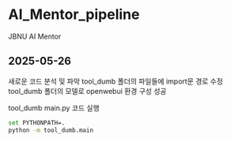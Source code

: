 # AI_Mentor_pipeline
JBNU AI Mentor

## 2025-05-26
새로운 코드 분석 및 파악
tool_dumb 폴더의 파일들에 import문 경로 수정
tool_dumb 폴더의 모델로 openwebui 환경 구성 성공

tool_dumb main.py 코드 실행
```bash
set PYTHONPATH=.
python -m tool_dumb.main
```
